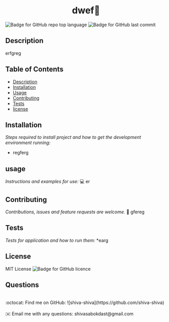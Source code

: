 
<h1 align="center"> dwef👋</h1>

   ![Badge for GitHub repo top language](https://img.shields.io/github/languages/top/shiva-shiva/shiva-shiva?style=flat&logo=appveyor) ![Badge for GitHub last commit](https://img.shields.io/github/last-commit/shiva-shiva/shiva-shiva?style=flat&logo=appveyor)
   


   ## Description 
   erfgreg

  ## Table of Contents
* [Description](#Description)
* [Installation](#installation)
* [Usage](#usage)
* [Contributing](#contributing )
* [Tests](#tests)
* [license](#license)
## Installation
*Steps required to install project and how to get the development environment running:*
* regferg
      
## usage
*Instructions and examples for use:*
💻 er
      
      
## Contributing
*Contributions, issues and feature requests are welcome.*
🤝 gfereg
      
## Tests
*Tests for application and how to run them:*
*earg 
      
## License
MIT License
       ![Badge for GitHub licence](https://img.shields.io/github/license/shiva-shiva/shiva-shiva?style=flat&logo=appveyor)
      
## Questions
<br />
    :octocat: Find me on GitHub: ![shiva-shiva](https://github.com/shiva-shiva)<br />
    <br />
    ✉️ Email me with any questions: shivasabokdast@gmail.com<br /><br />